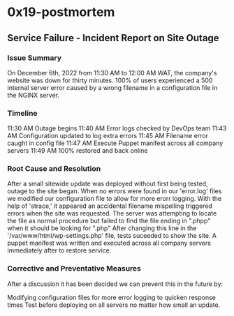 # 0x19-postmortem


## Service Failure - Incident Report on Site Outage

### Issue Summary

On December 6th, 2022 from 11:30 AM to 12:00 AM WAT, the company's website was down for thirty minutes. 100% of users experienced a 500 internal server error caused by a wrong filename in a configuration file in the NGINX server.

### Timeline

11:30 AM Outage begins 11:40 AM Error logs checked by DevOps team 11:43 AM Configuration updated to log extra errors 11:45 AM Filename error caught in config file 11:47 AM Execute Puppet manifest across all company servers 11:49 AM 100% restored and back online

### Root Cause and Resolution

After a small sitewide update was deployed without first being tested, outage to the site began. When no errors were found in our 'error.log' files we modified our configuration file to allow for more erorr logging. With the help of 'strace,' it appeared an accidental filename mispelling triggered errors when the site was requested. The server was attempting to locate the file as normal procedure but failed to find the file ending in ".phpp" when it should be looking for ".php" After changing this line in the '/var/www/html/wp-settings.php' file, tests suceeded to show the site. A puppet manifest was written and executed across all company servers immediately after to restore service.

### Corrective and Preventative Measures

After a discussion it has been decided we can prevent this in the future by:

Modifying configuration files for more error logging to quicken response times Test before deploying on all servers no matter how small an update.
